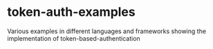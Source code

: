 token-auth-examples
===

Various examples in different languages and frameworks showing the implementation of token-based-authentication

